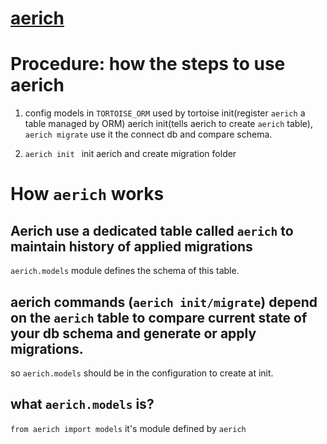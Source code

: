 # [aerich](https://tortoise.github.io/migration.html#initialization)
# Procedure: how the steps to use aerich
1. config models in `TORTOISE_ORM`
used by tortoise init(register `aerich` a table managed by ORM) aerich init(tells aerich to create `aerich` table), `aerich migrate` use it the connect db and compare schema.

2. `aerich init ` init aerich and create migration folder


# How `aerich` works
## Aerich use a dedicated table called `aerich` to maintain history of applied migrations
`aerich.models` module defines the schema of this table.
## aerich commands (`aerich init/migrate`) depend on the `aerich` table to compare current state of your db schema and generate or apply migrations.

so `aerich.models` should be in the configuration to create at init.
## what `aerich.models` is?
`from aerich import models` it's module defined by `aerich`
